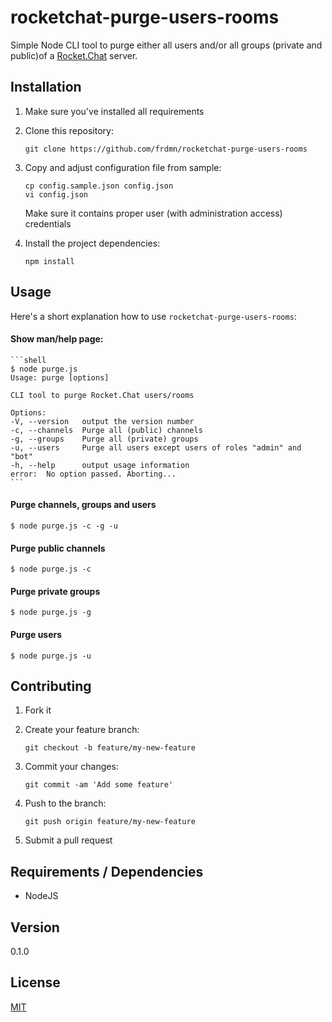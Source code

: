 # rocketchat-purge-users-rooms

Simple Node CLI tool to purge either all users and/or all groups (private and public)of a [Rocket.Chat](https://rocket.chat/) server.

## Installation

1. Make sure you've installed all requirements
2. Clone this repository:

    ```shell
    git clone https://github.com/frdmn/rocketchat-purge-users-rooms
    ```

3. Copy and adjust configuration file from sample:

    ```shell
    cp config.sample.json config.json
    vi config.json
    ```

    Make sure it contains proper user (with administration access) credentials

4. Install the project dependencies:

    ```shell
    npm install
    ```

## Usage

Here's a short explanation how to use `rocketchat-purge-users-rooms`:

#### Show man/help page:

    ```shell
    $ node purge.js
    Usage: purge [options]

    CLI tool to purge Rocket.Chat users/rooms

    Options:
    -V, --version   output the version number
    -c, --channels  Purge all (public) channels
    -g, --groups    Purge all (private) groups
    -u, --users     Purge all users except users of roles "admin" and "bot"
    -h, --help      output usage information
    error:  No option passed. Aborting...
    ```

#### Purge channels, groups and users

```shell
$ node purge.js -c -g -u
```

#### Purge public channels

```shell
$ node purge.js -c
```

#### Purge private groups

```shell
$ node purge.js -g
```

#### Purge users

```shell
$ node purge.js -u
```

## Contributing

1. Fork it
2. Create your feature branch:

    ```shell
    git checkout -b feature/my-new-feature
    ```

3. Commit your changes:

    ```shell
    git commit -am 'Add some feature'
    ```

4. Push to the branch:

    ```shell
    git push origin feature/my-new-feature
    ```

5. Submit a pull request

## Requirements / Dependencies

* NodeJS

## Version

0.1.0

## License

[MIT](LICENSE)
